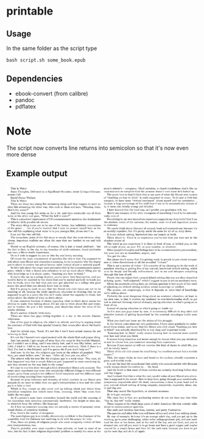 # printable
## Usage
In the same folder as the script type 
```shell 
bash script.sh some_book.epub
```

## Dependencies
* ebook-convert (from calibre)
* pandoc
* pdflatex

# Note
The script now converts line returns into semicolon so that it's now even more dense

## Example output
![this_wate](./demo.jpg)
